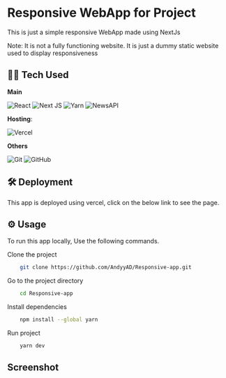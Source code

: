 # Responsive WebApp for Project

This is just a simple responsive WebApp made using NextJs

Note: It is not a fully functioning website. It is just a dummy static website used to display responsiveness

## 👨‍💻 Tech Used

**Main**

![React](https://img.shields.io/badge/react-%2320232a.svg?style=for-the-badge&logo=react&logoColor=%2361DAFB) 
![Next JS](https://img.shields.io/badge/Next-black?style=for-the-badge&logo=next.js&logoColor=white)
![Yarn](https://img.shields.io/badge/yarn-%232C8EBB.svg?style=for-the-badge&logo=yarn&logoColor=white)
![NewsAPI](https://img.shields.io/badge/NewsAPI-005571?style=for-the-badge&logo=newsapi)

**Hosting**: 

![Vercel](https://img.shields.io/badge/vercel-%23000000.svg?style=for-the-badge&logo=vercel&logoColor=white)

**Others**

![Git](https://img.shields.io/badge/git-%23F05033.svg?style=for-the-badge&logo=git&logoColor=white)
![GitHub](https://img.shields.io/badge/github-%23121011.svg?style=for-the-badge&logo=github&logoColor=white)

## 🛠️ Deployment

This app is deployed using vercel, click on the below link to see the page.

## ⚙️ Usage

To run this app locally, Use the following commands.

Clone the project

```bash
    git clone https://github.com/AndyyAD/Responsive-app.git
```

Go to the project directory

```bash
    cd Responsive-app
```

Install dependencies

```bash
    npm install --global yarn
```

Run project

```bash
    yarn dev
```

## Screenshot